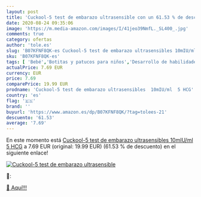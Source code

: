 ```yaml
---
layout: post
title: 'Cuckool-5 test de embarazo ultrasensible con un 61.53 % de descuento'
date: 2020-08-24 09:35:06
image: 'https://m.media-amazon.com/images/I/41jeo39NmfL._SL400_.jpg'
comments: true
category: ofertas
author: 'tole.es'
slug: 'B07KFNF8QK-es Cuckool-5 test de embarazo ultrasensibles 10mIU/ml 5 HCG'
sku: 'B07KFNF8QK-es'
tags: [ 'Bebé','Botitas y patucos para niños','Desarrollo de habilidades motoras','Juguetes','Juguetes para Bebés y primera infancia','Juguetes para apilar y encajar','Juguetes y juegos','Lactancia y alimentación','Recipientes para comida','Zapatos','Zapatos para bebés','Zapatos para niños','Zapatos y complementos','embarazo', ]
actualPrice: 7.69 EUR
currency: EUR
price: 7.69
comparePrice: 19.99 EUR
prodname: 'Cuckool-5 test de embarazo ultrasensibles  10mIU/ml  5 HCG'
country: 'es'
flag: '🇪🇸'
brand: ''
buyurl: 'https://www.amazon.es/dp/B07KFNF8QK/?tag=tolees-21'
descuento: '61.53'
average: '7.69'
---
```


En este momento está [Cuckool-5 test de embarazo ultrasensibles  10mIU/ml  5 HCG](https://www.amazon.es/dp/B07KFNF8QK/?tag=tolees-21) a 7.69 EUR (original: 19.99 EUR) (61.53 %  de descuento) en el siguiente enlace!

[![Cuckool-5 test de embarazo ultrasensible](https://m.media-amazon.com/images/I/41jeo39NmfL._SL400_.jpg)](https://www.amazon.es/dp/B07KFNF8QK/?tag=tolees-21)

🔎:


[🛒 Aquí!!!](https://www.amazon.es/dp/B07KFNF8QK/?tag=tolees-21)

